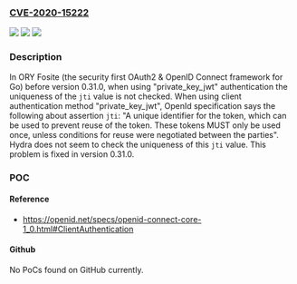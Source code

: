 ### [CVE-2020-15222](https://cve.mitre.org/cgi-bin/cvename.cgi?name=CVE-2020-15222)
![](https://img.shields.io/static/v1?label=Product&message=fosite&color=blue)
![](https://img.shields.io/static/v1?label=Version&message=n%2Fa&color=blue)
![](https://img.shields.io/static/v1?label=Vulnerability&message=CWE-287%3A%20Improper%20Authentication&color=brighgreen)

### Description

In ORY Fosite (the security first OAuth2 & OpenID Connect framework for Go) before version 0.31.0, when using "private_key_jwt" authentication the uniqueness of the `jti` value is not checked. When using client authentication method "private_key_jwt", OpenId specification says the following about assertion `jti`: "A unique identifier for the token, which can be used to prevent reuse of the token. These tokens MUST only be used once, unless conditions for reuse were negotiated between the parties". Hydra does not seem to check the uniqueness of this `jti` value. This problem is fixed in version 0.31.0.

### POC

#### Reference
- https://openid.net/specs/openid-connect-core-1_0.html#ClientAuthentication

#### Github
No PoCs found on GitHub currently.

